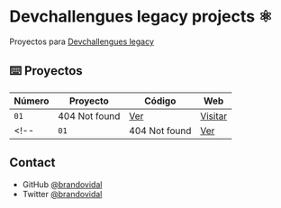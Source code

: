 # Devchallengues legacy projects ⚛️

Proyectos para [Devchallengues legacy](https://legacy.devchallenges.io/)

## ⌨️ Proyectos

| Número | Proyecto      | Código                         | Web                                                           |
| ------ | ------------- | ------------------------------ | ------------------------------------------------------------- |
| `01`   | 404 Not found | [Ver](projects/404-not-found/) | [Visitar](https://404-not-found-devchallengeio.netlify.app//) |
<!--   | `01`          | 404 Not found                  | [Ver](projects/404-not-found/)                                | [Visitar](https://exmaple.app/) | -->

## Contact

- GitHub [@brandovidal](https://github.com/brandovidal)
- Twitter [@brandovidal](https://twitter.com/_brandovidal)
